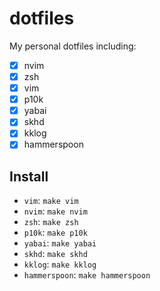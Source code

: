 # dotfiles

My personal dotfiles including:

- [x] nvim
- [x] zsh
- [x] vim
- [x] p10k
- [x] yabai
- [x] skhd
- [x] kklog
- [x] hammerspoon

## Install

- `vim`: `make vim`
- `nvim`: `make nvim`
- `zsh`: `make zsh`
- `p10k`: `make p10k`
- `yabai`: `make yabai`
- `skhd`: `make skhd`
- `kklog`: `make kklog`
- `hammerspoon`: `make hammerspoon`

